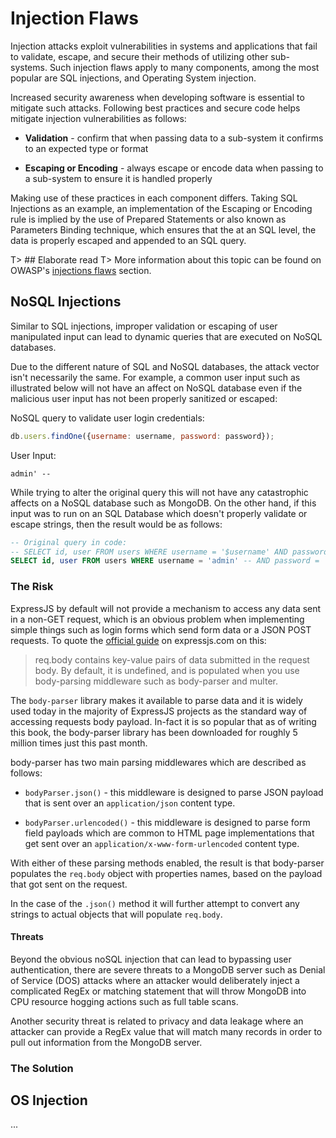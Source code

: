 # Injection Flaws

Injection attacks exploit vulnerabilities in systems and applications that fail to validate, escape, and secure their methods of utilizing other sub-systems. Such injection flaws apply to many components, among the most popular are SQL injections, and Operating System injection.

Increased security awareness when developing software is essential to mitigate such attacks. Following best practices and secure code helps mitigate injection vulnerabilities as follows:

* **Validation** - confirm that when passing data to a sub-system it confirms to an expected type or format

* **Escaping or Encoding** - always escape or encode data when passing to a sub-system to ensure it is handled properly

Making use of these practices in each component differs. Taking SQL Injections as an example, an implementation of the Escaping or Encoding rule is implied by the use of Prepared Statements or also known as Parameters Binding technique, which ensures that the at an SQL level, the data is properly escaped and appended to an SQL query.

T> ## Elaborate read
T> More information about this topic can be found on OWASP's [injections flaws](https://www.owasp.org/index.php/Injection_Flaws) section.

## NoSQL Injections

Similar to SQL injections, improper validation or escaping of user manipulated input can lead to dynamic queries that are executed on NoSQL databases.

Due to the different nature of SQL and NoSQL databases, the attack vector isn't necessarily the same. For example, a common user input such as illustrated below will not have an affect on NoSQL database even if the malicious user input has not been properly sanitized or escaped:

NoSQL query to validate user login credentials:

```js
db.users.findOne({username: username, password: password});
```

User Input:

```
admin' --
```

While trying to alter the original query this will not have any catastrophic affects on a NoSQL database such as MongoDB. On the other hand, if this input was to run on an SQL Database which doesn't properly validate or escape strings, then the result would be as follows:

```sql
-- Original query in code:
-- SELECT id, user FROM users WHERE username = '$username' AND password = '$password'
SELECT id, user FROM users WHERE username = 'admin' -- AND password = ''
```

### The Risk

ExpressJS by default will not provide a mechanism to access any data sent in a non-GET request, which is an obvious problem when implementing simple things such as login forms which send form data or a JSON POST requests. To quote the [official guide](http://expressjs.com/en/api.html) on expressjs.com on this:

> req.body contains key-value pairs of data submitted in the request body. By default, it is undefined, and is populated when you use body-parsing middleware such as body-parser and multer.

The `body-parser` library makes it available to parse data and it is widely used today in the majority of ExpressJS projects as the standard way of accessing requests body payload.
In-fact it is so popular that as of writing this book, the body-parser library has been downloaded for roughly 5 million times just this past month.

body-parser has two main parsing middlewares which are described as follows:

* `bodyParser.json()` - this middleware is designed to parse JSON payload that is sent over an `application/json` content type.

* `bodyParser.urlencoded()` - this middleware is designed to parse form field payloads which are common to HTML page implementations that get sent over an `application/x-www-form-urlencoded` content type.

With either of these parsing methods enabled, the result is that body-parser populates the `req.body` object with properties names, based on the payload that got sent on the request.

In the case of the `.json()` method it will further attempt to convert any strings to actual objects that will populate `req.body`.

#### Threats

Beyond the obvious noSQL injection that can lead to bypassing user authentication, there are severe threats to a MongoDB server such as Denial of Service (DOS) attacks where an attacker would deliberately inject a complicated RegEx or matching statement that will throw MongoDB into CPU resource hogging actions such as full table scans.

Another security threat is related to privacy and data leakage where an attacker can provide a RegEx value that will match many records in order to pull out information from the MongoDB server.


### The Solution





## OS Injection

...
